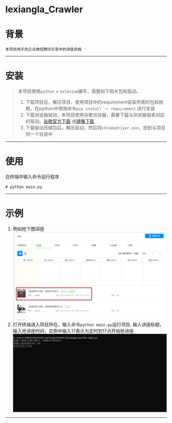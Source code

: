 # lexiangla_Crawler  

# 背景   
    本项目用于抢企业微信腾讯乐享中的讲座资格
---  

# 安装  
>本项目使用`python` + `selenium`编写，需要如下相关包和驱动。
> 1. 下载项目后，解压项目，使用项目中的requirement安装所需的包和依赖。在python中使用命令`pip install -r requirement` 进行安装
> 2. 下载浏览器驱动，本项目使用谷歌浏览器，需要下载与浏览器版本对应的驱动。[谷歌官方下载](https://chromedriver.chromium.org/downloads) 或[镜像下载](https://npm.taobao.org/mirrors/chromedriver)
> 3. 下载驱动压缩包后，解压驱动，然后将`chromedriver.exe`，放到与项目同一个目录中
--- 

# 使用  
在终端中输入命令运行程序
```angular2html
# python main.py
```
---  

# 示例  
1. 例如抢下图讲座
![代抢讲座图片](./images/示例1.png)
2. 打开终端进入项目所在，输入命令`python main.py`运行项目, 输入讲座标题，输入抢讲座时间，实例中输入17表示为定时到17点开始抢讲座
![运行图片](./images/示例2.png)  
---  


